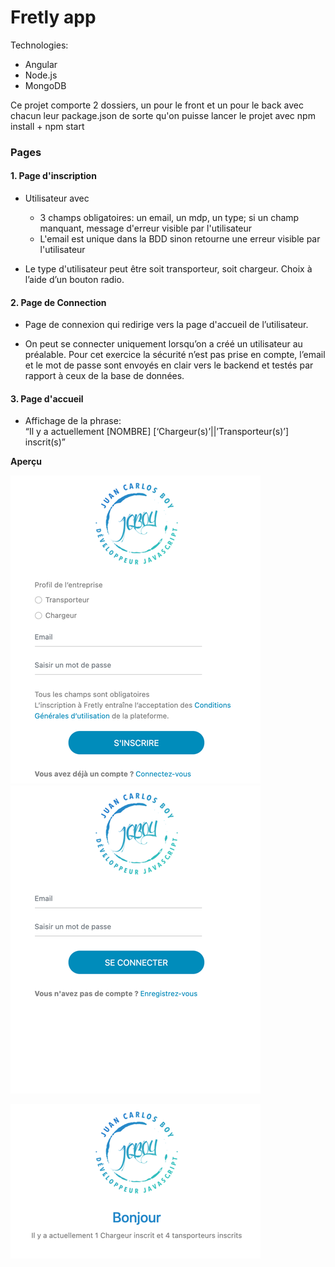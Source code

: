 # Fretly app

Technologies:

- Angular
- Node.js
- MongoDB

Ce projet comporte 2 dossiers, un pour le front et un pour le back avec chacun leur
package.json de sorte qu'on puisse lancer le projet avec npm install + npm start

### Pages

#### 1. Page d'inscription
   
- Utilisateur avec 
  - 3 champs obligatoires: un email, un mdp, un type; si un champ manquant,
   message d'erreur visible par l'utilisateur
  - L'email est unique dans la BDD sinon retourne une erreur visible par l'utilisateur
    
- Le type d'utilisateur peut être soit transporteur, soit chargeur. Choix à l’aide d’un bouton radio.

#### 2. Page de Connection

- Page de connexion qui redirige vers la page d'accueil de l’utilisateur.

- On peut se connecter uniquement lorsqu’on a créé un utilisateur au préalable. 
  Pour cet exercice la sécurité n’est pas prise en compte, l’email et le 
  mot de passe sont envoyés en clair vers le backend et testés par rapport 
  à ceux de la base de données.

#### 3. Page d'accueil

- Affichage de la phrase:<br>
   “Il y a actuellement [NOMBRE] [‘Chargeur(s)’||’Transporteur(s)’] inscrit(s)”

**Aperçu**

![alt text](./frontend/src/assets/images/fretlyapp-02.png) ![alt text](./frontend/src/assets/images/fretlyapp-01.png) 

![alt text](./frontend/src/assets/images/fretlyapp-03.png)
